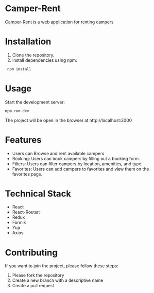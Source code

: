 # Camper-Rent

Camper-Rent is a web application for renting campers

# Installation

1. Clone the repository.
2. Install dependencies using npm:

```bash
 npm install
```

# Usage

Start the development server:

```bash
npm run dev
```

The project will be open in the browser at http://localhost:3000

# Features

- Users can Browse and rent available campers
- Booking: Users can book campers by filling out a booking form.
- Filters: Users can filter campers by location, amenities, and type
- Favorites: Users can add campers to favorites and view them on the favorites page.

# Technical Stack

- React
- React-Router:
- Redux
- Formik
- Yup
- Axios

# Contributing

If you want to join the project, please follow these steps:

1. Please fork the repository
2. Create a new branch with a descriptive name
3. Сreate a pull request

```

```

```

```

